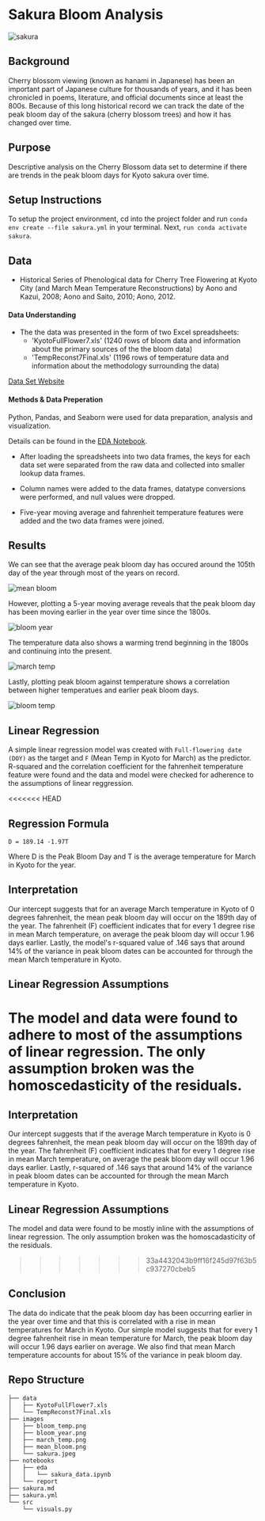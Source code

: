 # Sakura Bloom Analysis

![sakura](images/sakura.jpeg)

## Background

Cherry blossom viewing (known as hanami in Japanese) has been an important part of Japanese culture for thousands of years, and it has been chronicled in poems, literature, and official documents since at least the 800s. Because of this long historical record we can track the date of the peak bloom day of the sakura (cherry blossom trees) and how it has changed over time.

## Purpose

Descriptive analysis on the Cherry Blossom data set to determine if there are trends in the peak bloom days for Kyoto sakura over time.

## Setup Instructions
To setup the project environment, cd into the project folder and run `conda env create --file sakura.yml` in your terminal. Next, `run conda activate sakura`.

## Data

- Historical Series of Phenological data for Cherry Tree Flowering at Kyoto City (and March Mean Temperature Reconstructions) by Aono and Kazui, 2008; Aono and Saito, 2010; Aono, 2012.

#### Data Understanding

- The the data was presented in the form of two Excel spreadsheets:
    - 'KyotoFullFlower7.xls' (1240 rows of bloom data and information about the primary sources of the the bloom data)
    - 'TempReconst7Final.xls' (1196 rows of temperature data and information about the methodology surrounding the data)

[Data Set Website](http://atmenv.envi.osakafu-u.ac.jp/aono/kyophenotemp4/)

#### Methods & Data Preperation

Python, Pandas, and Seaborn were used for data preparation, analysis and visualization.

Details can be found in the [EDA Notebook](notebooks/eda/sakura_data.ipynb).

- After loading the spreadsheets into two data frames, the keys for each data set were separated from the raw data and collected into smaller lookup data frames.

- Column names were added to the data frames, datatype conversions were performed, and null values were dropped. 

- Five-year moving average and fahrenheit temperature features were added and the two data frames were joined.

## Results

We can see that the average peak bloom day has occured around the 105th day of the year through most of the years on record. 

![mean bloom](images/mean_bloom.png)

However, plotting a 5-year moving average reveals that the peak bloom day has been moving earlier in the year over time since the 1800s. 

![bloom year](images/bloom_year.png)

The temperature data also shows a warming trend beginning in the 1800s and continuing into the present.

![march temp](images/march_temp.png)

Lastly, plotting peak bloom against temperature shows a correlation between higher temperatues and earlier peak bloom days.

![bloom temp](images/bloom_temp.png)

## Linear Regression

A simple linear regression model was created with `Full-flowering date (DOY)` as the target and `F` (Mean Temp in Kyoto for March) as the predictor. R-squared and the correlation coefficient for the fahrenheit temperature feature were found and the data and model were checked for adherence to the assumptions of linear reggression.

<<<<<<< HEAD
## Regression Formula

`D = 189.14 -1.97T`

Where D is the Peak Bloom Day and T is the average temperature for March in Kyoto for the year.

## Interpretation

Our intercept suggests that for an average March temperature in Kyoto of 0 degrees fahrenheit, the mean peak bloom day will occur on the 189th day of the year. The fahrenheit (F) coefficient indicates that for every 1 degree rise in mean March temperature, on average the peak bloom day will occur 1.96 days earlier. Lastly, the model's r-squared value of .146 says that around 14% of the variance in peak bloom dates can be accounted for through the mean March temperature in Kyoto.

## Linear Regression Assumptions

The model and data were found to adhere to most of the assumptions of linear regression. The only assumption broken was the homoscedasticity of the residuals.
=======
## Interpretation

Our intercept suggests that if the average March temperature in Kyoto is 0 degrees fahrenheit, the mean peak bloom day will occur on the 189th day of the year. The fahrenheit (F) coefficient indicates that for every 1 degree rise in mean March temperature, on average the peak bloom day will occur 1.96 days earlier. Lastly, r-squared of .146 says that around 14% of the variance in peak bloom dates can be accounted for through the mean March temperature in Kyoto.

## Linear Regression Assumptions

The model and data were found to be mostly inline with the assumptions of linear regression. The only assumption broken was the homoscadasticity of the residuals.
>>>>>>> 33a4432043b9ff16f245d97f63b5c937270cbeb5

## Conclusion

The data do indicate that the peak bloom day has been occurring earlier in the year over time and that this is correlated with a rise in mean temperatures for March in Kyoto. Our simple model suggests that for every 1 degree fahrenheit rise in mean temperature for March, the peak bloom day will occur 1.96 days earlier on average. We also find that mean March temperature accounts for about 15% of the variance in peak bloom day.

## Repo Structure
```
├── data
│   ├── KyotoFullFlower7.xls
│   └── TempReconst7Final.xls
├── images
│   ├── bloom_temp.png
│   ├── bloom_year.png
│   ├── march_temp.png
│   ├── mean_bloom.png
│   └── sakura.jpeg
├── notebooks
│   ├── eda
│   │   └── sakura_data.ipynb
│   └── report
├── sakura.md
├── sakura.yml
└── src
    └── visuals.py

```